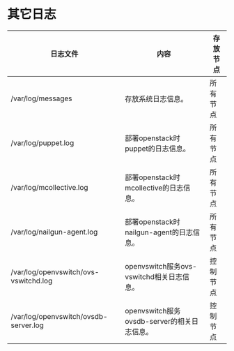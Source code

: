 # 其它日志

|日志文件|内容|存放节点|
|----|--------|----------|
|/var/log/messages|存放系统日志信息。|所有节点|
|/var/log/puppet.log|部署openstack时puppet的日志信息。|所有节点|
|/var/log/mcollective.log|部署openstack时mcollective的日志信息。|所有节点|
|/var/log/nailgun-agent.log|部署openstack时nailgun-agent的日志信息。|所有节点|
|/var/log/openvswitch/ovs-vswitchd.log|openvswitch服务ovs-vswitchd相关日志信息。|控制节点|
|/var/log/openvswitch/ovsdb-server.log|openvswitch服务ovsdb-server的相关日志信息。|控制节点|
